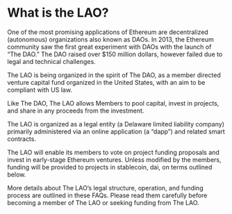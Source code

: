 # What is the LAO?

One of the most promising applications of Ethereum are decentralized (autonomous) organizations also known as DAOs. In 2013, the Ethereum community saw the first great experiment with DAOs with the launch of “The DAO.” The DAO raised over \$150 million dollars, however failed due to legal and technical challenges.

The LAO is being organized in the spirit of The DAO, as a member directed venture capital fund organized in the United States, with an aim to be compliant with US law.

Like The DAO, The LAO allows Members to pool capital, invest in projects, and share in any proceeds from the investment.

The LAO is organized as a legal entity (a Delaware limited liability company) primarily administered via an online application (a “dapp”) and related smart contracts.

The LAO will enable its members to vote on project funding proposals and invest in early-stage Ethereum ventures. Unless modified by the members, funding will be provided to projects in stablecoin, dai, on terms outlined below.

More details about The LAO’s legal structure, operation, and funding process are outlined in these FAQs. Please read them carefully before becoming a member of The LAO or seeking funding from The LAO.
